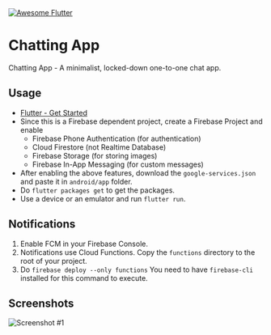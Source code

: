 <a href="https://github.com/Solido/awesome-flutter">
   <img alt="Awesome Flutter" src="https://img.shields.io/badge/Awesome-Flutter-blue.svg?longCache=true&style=flat-square" />
</a>

# Chatting App

Chatting App - A minimalist, locked-down one-to-one chat app.

## Usage

* [Flutter - Get Started](https://flutter.dev/docs/get-started/install)
* Since this is a Firebase dependent project, create a Firebase Project and enable
  * Firebase Phone Authentication (for authentication)
  * Cloud Firestore (not Realtime Database)
  * Firebase Storage (for storing images)
  * Firebase In-App Messaging (for custom messages)
* After enabling the above features, download the `google-services.json` and paste it in `android/app` folder.
* Do `flutter packages get` to get the packages.
* Use a device or an emulator and run `flutter run`.

## Notifications

1. Enable FCM in your Firebase Console.
2. Notifications use Cloud Functions. Copy the `functions` directory to the root of your project.
3. Do `firebase deploy --only functions` You need to have `firebase-cli` installed for this command to execute.

## Screenshots

![Screenshot #1](https://i.imgur.com/j6K1iKg.jpg)

